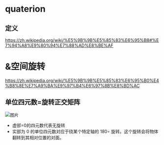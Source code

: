# quaterion
## 定义
https://zh.wikipedia.org/wiki/%E5%9B%9B%E5%85%83%E6%95%B8#%E7%94%A8%E9%80%94%E7%88%AD%E8%BE%AF

# &空间旋转
https://zh.wikipedia.org/wiki/%E5%9B%9B%E5%85%83%E6%95%B0%E4%B8%8E%E7%A9%BA%E9%97%B4%E6%97%8B%E8%BD%AC

## 单位四元数=旋转正交矩阵
![图片](https://github.com/user-attachments/assets/7effbb2e-328b-49c8-9a48-ed92cd6e62ef)

* 虚部=0的四元数代表无旋转
* 实部为 0 的单位四元数对应于绕某个特定轴的 180∘ 旋转。这个旋转会将物体翻转到其相对位置的对面。
